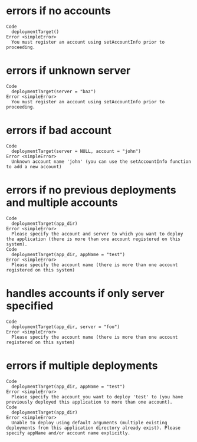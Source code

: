 # errors if no accounts

    Code
      deploymentTarget()
    Error <simpleError>
      You must register an account using setAccountInfo prior to proceeding.

# errors if unknown server

    Code
      deploymentTarget(server = "baz")
    Error <simpleError>
      You must register an account using setAccountInfo prior to proceeding.

# errors if bad account

    Code
      deploymentTarget(server = NULL, account = "john")
    Error <simpleError>
      Unknown account name 'john' (you can use the setAccountInfo function to add a new account)

# errors if no previous deployments and multiple accounts

    Code
      deploymentTarget(app_dir)
    Error <simpleError>
      Please specify the account and server to which you want to deploy the application (there is more than one account registered on this system).
    Code
      deploymentTarget(app_dir, appName = "test")
    Error <simpleError>
      Please specify the account name (there is more than one account registered on this system)

# handles accounts if only server specified

    Code
      deploymentTarget(app_dir, server = "foo")
    Error <simpleError>
      Please specify the account name (there is more than one account registered on this system)

# errors if multiple deployments

    Code
      deploymentTarget(app_dir, appName = "test")
    Error <simpleError>
      Please specify the account you want to deploy 'test' to (you have previously deployed this application to more than one account).
    Code
      deploymentTarget(app_dir)
    Error <simpleError>
      Unable to deploy using default arguments (multiple existing deployments from this application directory already exist). Please specify appName and/or account name explicitly.

